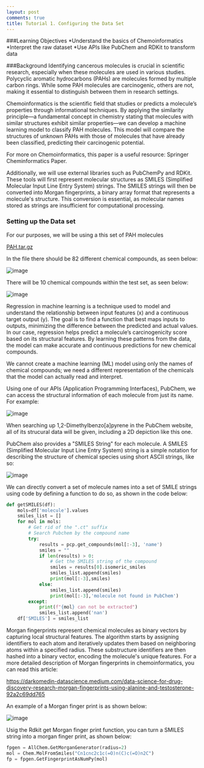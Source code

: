```yaml
---
layout: post
comments: true
title: Tutorial 1. Configuring the Data Set
---
```


###Learning Objectives
*Understand the basics of Chemoinformatics
*Interpret the raw dataset
*Use APIs like PubChem and RDKit to transform data

###Background
Identifying cancerous molecules is crucial in scientific research, especially when these molecules are used in various studies. Polycyclic aromatic hydrocarbons (PAHs) are molecules formed by multiple carbon rings. While some PAH molecules are carcinogenic, others are not, making it essential to distinguish between them in research settings.

Chemoinformatics is the scientific field that studies or predicts a molecule’s properties through informational techniques. By applying the similarity principle—a fundamental concept in chemistry stating that molecules with similar structures exhibit similar properties—we can develop a machine learning model to classify PAH molecules. This model will compare the structures of unknown PAHs with those of molecules that have already been classified, predicting their carcinogenic potential.

For more on Chemoinformatics, this paper is a useful resource: Springer Cheminformatics Paper.

Additionally, we will use external libraries such as PubChemPy and RDKit. These tools will first represent molecular structures as SMILES (Simplified Molecular Input Line Entry System) strings. The SMILES strings will then be converted into Morgan fingerprints, a binary array format that represents a molecule's structure. This conversion is essential, as molecular names stored as strings are insufficient for computational processing.

### Setting up the Data set

For our purposes, we will be using a this set of PAH molecules 

[PAH.tar.gz](https://github.com/user-attachments/files/17249526/PAH.tar.gz)

In the file there should be 82 different chemical compounds, as seen below:

![image](https://github.com/user-attachments/assets/9107b67e-1246-4779-8369-82a3a22395e2)


There will be 10 chemical compounds within the test set, as seen below: 

![image](https://github.com/user-attachments/assets/a9deb5ee-d6ee-459a-b967-082469919ea5)


Regression in machine learning is a technique used to model and understand the relationship between input features (x) and a continuous target output (y). The goal is to find a function that best maps inputs to outputs, minimizing the difference between the predicted and actual values. In our case, regression helps predict a molecule’s carcinogenicity score based on its structural features. By learning these patterns from the data, the model can make accurate and continuous predictions for new chemical compounds.

We cannot create a machine learning (ML) model using only the names of chemical compounds; we need a different representation of the chemicals that the model can actually read and interpret.

Using one of our APIs (Application Programming Interfaces), PubChem, we can access the structural information of each molecule from just its name. For example:

![image](https://github.com/user-attachments/assets/c66779db-6510-478c-9067-d9fe3da70cc0)


When searching up 1,2-Dimethylbenzo[a]pyrene in the PubChem website, all of its strucural data will be given, including a 2D depiction like this one.

PubChem also provides a "SMILES String" for each molecule. A SMILES (Simplified Molecular Input Line Entry System) string is a simple notation for describing the structure of chemical species using short ASCII strings, like so:

![image](https://github.com/user-attachments/assets/dd57bce0-d685-470c-a1d1-4f20695eb198)

We can directly convert a set of molecule names into a set of SMILE strings using code by defining a function to do so, as shown in the code below:

```python
def getSMILES(df):
    mols=df['molecule'].values
    smiles_list = []
    for mol in mols:
        # Get rid of the ".ct" suffix
        # Search Pubchem by the compound name
        try:
            results = pcp.get_compounds(mol[:-3], 'name')
            smiles = ""
            if len(results) > 0:
                # Get the SMILES string of the compound
                smiles = results[0].isomeric_smiles
                smiles_list.append(smiles)
                print(mol[:-3],smiles)
            else:
                smiles_list.append(smiles)
                print(mol[:-3],'molecule not found in PubChem')
        except:
            print(f"{mol} can not be extracted")
            smiles_list.append('nan')
    df['SMILES'] = smiles_list
```

Morgan fingerprints represent chemical molecules as binary vectors by capturing local structural features. The algorithm starts by assigning identifiers to each atom and iteratively updates them based on neighboring atoms within a specified radius. These substructure identifiers are then hashed into a binary vector, encoding the molecule's unique features. For a more detailed description of Morgan fingerprints in chemoinformatics, you can read this article:

https://darkomedin-datascience.medium.com/data-science-for-drug-discovery-research-morgan-fingerprints-using-alanine-and-testosterone-92a2c69dd765 

An example of a Morgan finger print is as shown below:

![image](https://github.com/user-attachments/assets/8e397101-b57a-47f2-82d2-27a32581b5a6)

Usig the Rdkit get Morgan finger print function, you can turn a SMILES string into a morgan finger print, as shown below:

```python
fpgen = AllChem.GetMorganGenerator(radius=2)
mol = Chem.MolFromSmiles("Cn1cnc2c1c(=O)n(C)c(=O)n2C")
fp = fpgen.GetFingerprintAsNumPy(mol)
```


